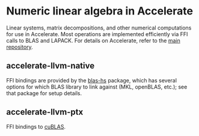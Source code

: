 # Numeric linear algebra in Accelerate

Linear systems, matrix decompositions, and other numerical computations for use
in Accelerate. Most operations are implemented efficiently via FFI calls to BLAS
and LAPACK. For details on Accelerate, refer to the [main repository][GitHub].

## accelerate-llvm-native

FFI bindings are provided by the [blas-hs] package, which has several options
for which BLAS library to link against (MKL, openBLAS, etc.); see that package
for setup details.


## accelerate-llvm-ptx

FFI bindings to [cuBLAS].


  [GitHub]:     https://github.com/AccelerateHS/accelerate
  [blas-hs]:    http://hackage.haskell.org/package/blas-hs
  [cuBLAS]:     http://docs.nvidia.com/cuda/cublas/index.html

